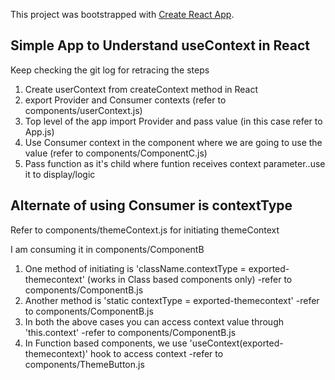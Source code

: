 This project was bootstrapped with [Create React App](https://github.com/facebook/create-react-app).

## Simple App to Understand useContext in React
Keep checking the git log for retracing the steps

1. Create userContext from createContext method in React
2. export Provider and Consumer contexts (refer to components/userContext.js)
3. Top level of the app import Provider and pass value (in this case refer to App.js)
4. Use Consumer context in the component where we are going to use the value (refer to components/ComponentC.js)
5. Pass function as it's child where funtion receives context parameter..use it to display/logic


## Alternate of using Consumer is contextType
Refer to components/themeContext.js for initiating themeContext

I am consuming it in components/ComponentB
1. One method of initiating is 'className.contextType = exported-themecontext' (works in Class based components only)  -refer to components/ComponentB.js
2. Another method is 'static contextType = exported-themecontext' -refer to components/ComponentB.js
3. In both the above cases you can access context value through 'this.context'  -refer to components/ComponentB.js
4. In Function based components, we use 'useContext(exported-themecontext)' hook to access context -refer to components/ThemeButton.js
